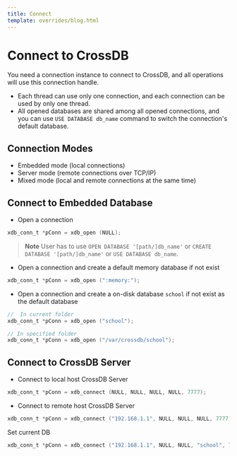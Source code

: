 ```yaml
---
title: Connect
template: overrides/blog.html
---
```


# Connect to CrossDB

You need a connection instance to connect to CrossDB, and all operations will use this connection handle.

- Each thread can use only one connection, and each connection can be used by only one thread.
- All opened databases are shared among all opened connections, and you can use `USE DATABASE db_name` command to switch the connection's default database.

## Connection Modes

* Embedded mode (local connections)
* Server mode (remote connections over TCP/IP)
* Mixed mode (local and remote connections at the same time)

## Connect to Embedded Database

- Open a connection

```c
xdb_conn_t *pConn = xdb_open (NULL);
```
> **Note**
> User has to use `OPEN DATABASE '[path/]db_name'` or `CREATE DATABASE '[path/]db_name'` or `USE DATABASE db_name`.

- Open a connection and create a default memory database if not exist

```c
xdb_conn_t *pConn = xdb_open (":memory:");
```

- Open a connection and create a on-disk database `school` if not exist as the default database


```c
//  In current folder
xdb_conn_t *pConn = xdb_open ("school");
```

```c
// In specified folder
xdb_conn_t *pConn = xdb_open ("/var/crossdb/school");
```

## Connect to CrossDB Server

- Connect to local host CrossDB Server

```c
xdb_conn_t *pConn = xdb_connect (NULL, NULL, NULL, NULL, 7777);
```

- Connect to remote host CrossDB Server

```c
xdb_conn_t *pConn = xdb_connect ("192.168.1.1", NULL, NULL, NULL, 7777);
```

Set current DB

```c
xdb_conn_t *pConn = xdb_connect ("192.168.1.1", NULL, NULL, "school", 7777);
```
